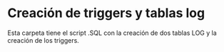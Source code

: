 # Creación de triggers y tablas log

Esta carpeta tiene el script .SQL con la creación de dos tablas LOG y la creación de los triggers.

